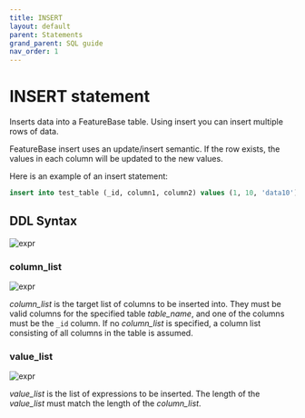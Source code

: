 ```yaml
---
title: INSERT
layout: default
parent: Statements
grand_parent: SQL guide
nav_order: 1
---
```


# INSERT statement

Inserts data into a FeatureBase table. Using insert you can insert multiple rows of data.

FeatureBase insert uses an update/insert semantic. If the row exists, the values in each column will be updated to the new values.

Here is an example of an insert statement:

```sql
insert into test_table (_id, column1, column2) values (1, 10, 'data10'), (2, 10, 'data10');
```

## DDL Syntax

![expr](/img/sql/insert_stmt.svg)

### column_list

![expr](/img/sql/column_list.svg)

_column_list_ is the target list of columns to be inserted into. They must be valid columns for the specified table _table_name_, and one of the columns must be the `_id` column. If no _column_list_ is specified, a column list consisting of all columns in the table is assumed.

### value_list

![expr](/img/sql/value_list.svg)

_value_list_ is the list of expressions to be inserted. The length of the _value_list_ must match the length of the _column_list_.
